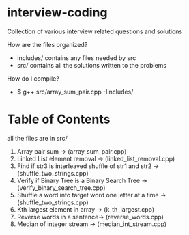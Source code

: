 interview-coding
================

Collection of various interview related questions and solutions

How are the files organized?
 - includes/ contains any files needed by src
 - src/ contains all the solutions written to the problems

How do I compile?
 - $ g++ src/array_sum_pair.cpp -Iincludes/

Table of Contents
=================
all the files are in src/ 

1. Array pair sum -> (array_sum_pair.cpp)
2. Linked List element removal -> (linked_list_removal.cpp)
3. Find if str3 is interleaved shuffle of str1 and str2 -> (shuffle_two_strings.cpp)
4. Verify if Binary Tree is a Binary Search Tree -> (verify_binary_search_tree.cpp) 
5. Shuffle a word into target word one letter at a time -> (shuffle_two_strings.cpp)
6. Kth largest element in array -> (k_th_largest.cpp)
7. Reverse words in a sentence-> (reverse_words.cpp)
8. Median of integer stream -> (median_int_stream.cpp)
